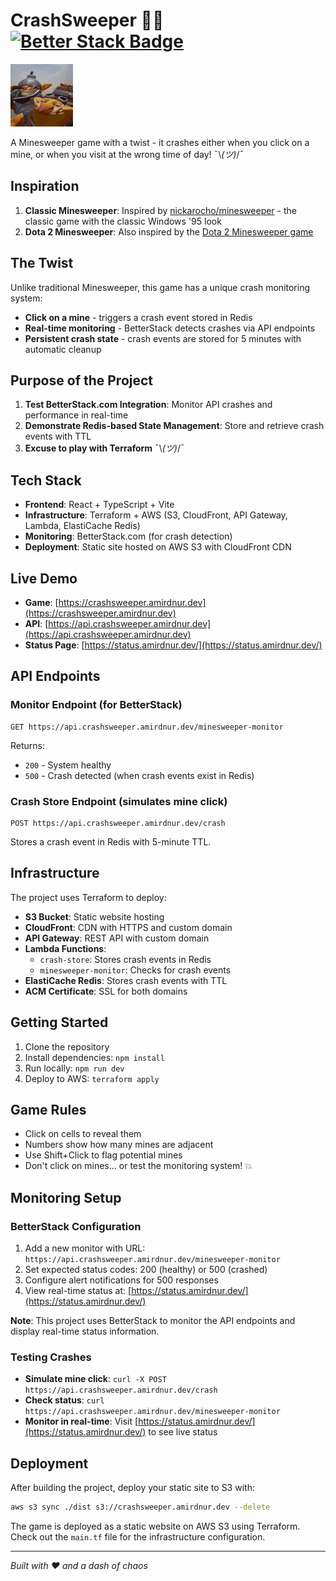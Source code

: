 # CrashSweeper 🚨💥 [![Better Stack Badge](https://uptime.betterstack.com/status-badges/v3/monitor/21a9g.svg)](https://uptime.betterstack.com/?utm_source=status_badge)

<img src=".github/assets/techies-dota2-optimized.gif" alt="CrashSweeper Demo" width="100" />

A Minesweeper game with a twist - it crashes either when you click on a mine, or when you visit at the wrong time of day! ¯\\_(ツ)_/¯

## Inspiration

1. **Classic Minesweeper**: Inspired by [nickarocho/minesweeper](https://github.com/nickarocho/minesweeper) - the classic game with the classic Windows '95 look
2. **Dota 2 Minesweeper**: Also inspired by the [Dota 2 Minesweeper game](https://www.youtube.com/watch?v=Csmo4y1ufpU)

## The Twist

Unlike traditional Minesweeper, this game has a unique crash monitoring system:
- **Click on a mine** - triggers a crash event stored in Redis
- **Real-time monitoring** - BetterStack detects crashes via API endpoints
- **Persistent crash state** - crash events are stored for 5 minutes with automatic cleanup

## Purpose of the Project

1. **Test BetterStack.com Integration**: Monitor API crashes and performance in real-time
2. **Demonstrate Redis-based State Management**: Store and retrieve crash events with TTL
3. **Excuse to play with Terraform** ¯\\_(ツ)_/¯

## Tech Stack

- **Frontend**: React + TypeScript + Vite
- **Infrastructure**: Terraform + AWS (S3, CloudFront, API Gateway, Lambda, ElastiCache Redis)
- **Monitoring**: BetterStack.com (for crash detection)
- **Deployment**: Static site hosted on AWS S3 with CloudFront CDN

## Live Demo

- **Game**: [https://crashsweeper.amirdnur.dev](https://crashsweeper.amirdnur.dev)
- **API**: [https://api.crashsweeper.amirdnur.dev](https://api.crashsweeper.amirdnur.dev)
- **Status Page**: [https://status.amirdnur.dev/](https://status.amirdnur.dev/)

## API Endpoints

### Monitor Endpoint (for BetterStack)
```
GET https://api.crashsweeper.amirdnur.dev/minesweeper-monitor
```
Returns:
- `200` - System healthy
- `500` - Crash detected (when crash events exist in Redis)

### Crash Store Endpoint (simulates mine click)
```
POST https://api.crashsweeper.amirdnur.dev/crash
```
Stores a crash event in Redis with 5-minute TTL.

## Infrastructure

The project uses Terraform to deploy:

- **S3 Bucket**: Static website hosting
- **CloudFront**: CDN with HTTPS and custom domain
- **API Gateway**: REST API with custom domain
- **Lambda Functions**: 
  - `crash-store`: Stores crash events in Redis
  - `minesweeper-monitor`: Checks for crash events
- **ElastiCache Redis**: Stores crash events with TTL
- **ACM Certificate**: SSL for both domains

## Getting Started

1. Clone the repository
2. Install dependencies: `npm install`
3. Run locally: `npm run dev`
4. Deploy to AWS: `terraform apply`

## Game Rules

- Click on cells to reveal them
- Numbers show how many mines are adjacent
- Use Shift+Click to flag potential mines
- Don't click on mines... or test the monitoring system! 💥

## Monitoring Setup

### BetterStack Configuration
1. Add a new monitor with URL: `https://api.crashsweeper.amirdnur.dev/minesweeper-monitor`
2. Set expected status codes: 200 (healthy) or 500 (crashed)
3. Configure alert notifications for 500 responses
4. View real-time status at: [https://status.amirdnur.dev/](https://status.amirdnur.dev/)

**Note**: This project uses BetterStack to monitor the API endpoints and display real-time status information.

### Testing Crashes
- **Simulate mine click**: `curl -X POST https://api.crashsweeper.amirdnur.dev/crash`
- **Check status**: `curl https://api.crashsweeper.amirdnur.dev/minesweeper-monitor`
- **Monitor in real-time**: Visit [https://status.amirdnur.dev/](https://status.amirdnur.dev/) to see live status

## Deployment

After building the project, deploy your static site to S3 with:

```sh
aws s3 sync ./dist s3://crashsweeper.amirdnur.dev --delete
```

The game is deployed as a static website on AWS S3 using Terraform. Check out the `main.tf` file for the infrastructure configuration.

---

*Built with ❤️ and a dash of chaos*
